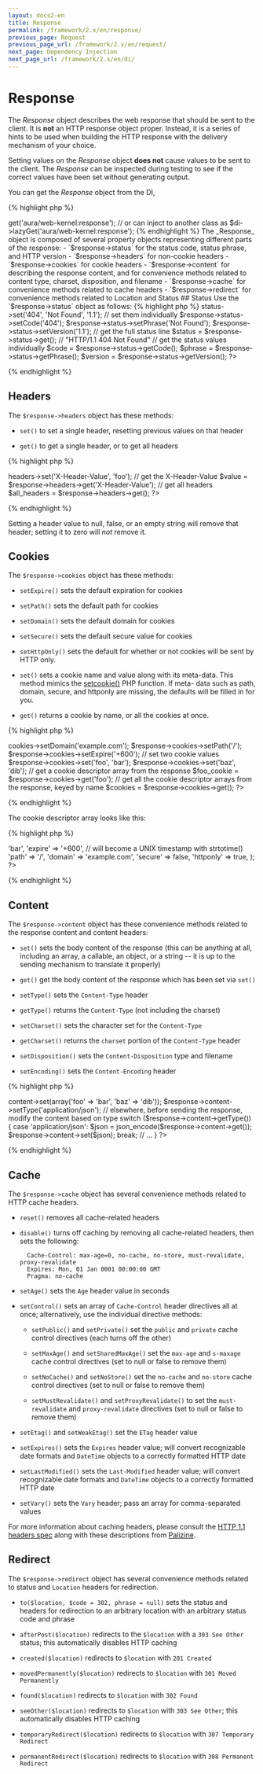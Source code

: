 ```yaml
---
layout: docs2-en
title: Response
permalink: /framework/2.x/en/response/
previous_page: Request
previous_page_url: /framework/2.x/en/request/
next_page: Dependency Injection
next_page_url: /framework/2.x/en/di/
---
```


# Response

The _Response_ object describes the web response that should be sent to the
client. It is **not** an HTTP response object proper. Instead, it is a series
of hints to be used when building the HTTP response with the delivery
mechanism of your choice.

Setting values on the _Response_ object **does not** cause values to be sent
to the client. The _Response_ can be inspected during testing to see if the
correct values have been set without generating output.

You can get the _Response_ object from the DI,

{% highlight php %}
<?php
$di->get('aura/web-kernel:response');

// or can inject to another class as

$di->lazyGet('aura/web-kernel:response');
{% endhighlight %}

The _Response_ object is composed of several property objects representing
different parts of the response:

- `$response->status` for the status code, status phrase, and HTTP version

- `$response->headers` for non-cookie headers

- `$response->cookies` for cookie headers

- `$response->content` for describing the response content, and for
  convenience methods related to content type, charset, disposition, and
  filename

- `$response->cache` for convenience methods related to cache headers

- `$response->redirect` for convenience methods related to Location and Status


## Status

Use the `$response->status` object as follows:

{% highlight php %}
<?php
// set the status code, phrase, and version at once
$response->status->set('404', 'Not Found', '1.1');

// set them individually
$response->status->setCode('404');
$response->status->setPhrase('Not Found');
$response->status->setVersion('1.1');

// get the full status line
$status = $response->status->get(); // "HTTP/1.1 404 Not Found"

// get the status values individually
$code    = $response->status->getCode();
$phrase  = $response->status->getPhrase();
$version = $response->status->getVersion();
?>
{% endhighlight %}

## Headers

The `$response->headers` object has these methods:

- `set()` to set a single header, resetting previous values on that header

- `get()` to get a single header, or to get all headers

{% highlight php %}
<?php
// X-Header-Value: foo
$response->headers->set('X-Header-Value', 'foo');

// get the X-Header-Value
$value = $response->headers->get('X-Header-Value');

// get all headers
$all_headers = $response->headers->get();
?>
{% endhighlight %}

Setting a header value to null, false, or an empty string will remove that
header; setting it to zero will *not* remove it.

## Cookies

The `$response->cookies` object has these methods:

- `setExpire()` sets the default expiration for cookies

- `setPath()` sets the default path for cookies

- `setDomain()` sets the default domain for cookies

- `setSecure()` sets the default secure value for cookies

- `setHttpOnly()` sets the default for whether or not cookies will be sent by
  HTTP only.

- `set()` sets a cookie name and value along with its meta-data. This method
  mimics the [setcookie()](http://php.net/setcookie) PHP function. If meta-
  data such as path, domain, secure, and httponly are missing, the defaults
  will be filled in for you.

- `get()` returns a cookie by name, or all the cookies at once.

{% highlight php %}
<?php
// set a default expire time to 10 minutes from now on a domain and path
$response->cookies->setDomain('example.com');
$response->cookies->setPath('/');
$response->cookies->setExpire('+600');

// set two cookie values
$response->cookies->set('foo', 'bar');
$response->cookies->set('baz', 'dib');

// get a cookie descriptor array from the response
$foo_cookie = $response->cookies->get('foo');

// get all the cookie descriptor arrays from the response, keyed by name
$cookies = $response->cookies->get();
?>
{% endhighlight %}

The cookie descriptor array looks like this:

{% highlight php %}
<?php
$cookies['foo'] = array(
    'value' => 'bar',
    'expire' => '+600', // will become a UNIX timestamp with strtotime()
    'path' => '/',
    'domain' => 'example.com',
    'secure' => false,
    'httponly' => true,
);
?>
{% endhighlight %}


## Content

The `$response->content` object has these convenience methods related to the
response content and content headers:

- `set()` sets the body content of the response (this can be anything at all,
  including an array, a callable, an object, or a string -- it is up to the
  sending mechanism to translate it properly)

- `get()` get the body content of the response which has been set via `set()`

- `setType()` sets the `Content-Type` header

- `getType()` returns the `Content-Type` (not including the charset)

- `setCharset()` sets the character set for the `Content-Type`

- `getCharset()` returns the `charset` portion of the `Content-Type` header

- `setDisposition()` sets the `Content-Disposition` type and filename

- `setEncoding()` sets the `Content-Encoding` header

{% highlight php %}
<?php
// set the response content, type, and charset
$response->content->set(array('foo' => 'bar', 'baz' => 'dib'));
$response->content->setType('application/json');

// elsewhere, before sending the response, modify the content based on type
switch ($response->content->getType()) {
    case 'application/json':
        $json = json_encode($response->content->get());
        $response->content->set($json);
        break;
    // ...
}
?>
{% endhighlight %}


## Cache

The `$response->cache` object has several convenience methods related to HTTP
cache headers.

- `reset()` removes all cache-related headers

- `disable()` turns off caching by removing all cache-related headers, then
  sets the following:

        Cache-Control: max-age=0, no-cache, no-store, must-revalidate, proxy-revalidate
        Expires: Mon, 01 Jan 0001 00:00:00 GMT
        Pragma: no-cache

- `setAge()` sets the `Age` header value in seconds

- `setControl()` sets an array of `Cache-Control` header directives all at
  once; alternatively, use the individual directive methods:

    - `setPublic()` and `setPrivate()` set the `public` and `private` cache
      control directives (each turns off the other)

    - `setMaxAge()` and `setSharedMaxAge()` set the `max-age` and `s-maxage`
      cache control directives (set to null or false to remove them)

    - `setNoCache()` and `setNoStore()` set the `no-cache` and `no-store`
      cache control directives (set to null or false to remove them)

    - `setMustRevalidate()` and `setProxyRevalidate()` to set the
      `must-revalidate` and `proxy-revalidate` directives (set to null or
      false to remove them)

- `setEtag()` and `setWeakEtag()` set the `ETag` header value

- `setExpires()` sets the `Expires` header value; will convert recognizable
  date formats and `DateTime` objects to a correctly formatted HTTP date

- `setLastModified()` sets the `Last-Modified` header value; will convert
  recognizable date formats and `DateTime` objects to a correctly formatted
  HTTP date

- `setVary()` sets the `Vary` header; pass an array for comma-separated values

For more information about caching headers, please consult the
[HTTP 1.1 headers spec][] along with these descriptions from [Palizine][].

  [HTTP 1.1 headers spec]: http://www.w3.org/Protocols/rfc2616/rfc2616-sec14.html
  [Palizine]: http://palizine.plynt.com/issues/2008Jul/cache-control-attributes/


## Redirect

The `$response->redirect` object has several convenience methods related to
status and `Location` headers for redirection.

- `to($location, $code = 302, phrase = null)` sets the status and headers
  for redirection to an arbitrary location with an arbitrary status code and
  phrase

- `afterPost($location)` redirects to the `$location` with a `303 See
  Other` status; this automatically disables HTTP caching

- `created($location)` redirects to `$location` with `201 Created`

- `movedPermanently($location)` redirects to `$location` with `301 Moved Permanently`

- `found($location)` redirects to `$location` with `302 Found`

- `seeOther($location)` redirects to `$location` with `303 See Other`; this
  automatically disables HTTP caching

- `temporaryRedirect($location)` redirects to `$location` with `307 Temporary Redirect`

- `permanentRedirect($location)` redirects to `$location` with `308 Permanent Redirect`
